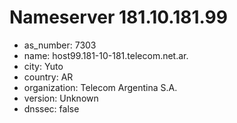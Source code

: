 # Nameserver 181.10.181.99

* as_number: 7303
* name: host99.181-10-181.telecom.net.ar.
* city: Yuto
* country: AR
* organization: Telecom Argentina S.A.
* version: Unknown
* dnssec: false
